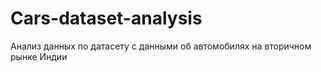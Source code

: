 # Cars-dataset-analysis
Анализ данных по датасету с данными об автомобилях на вторичном рынке Индии
